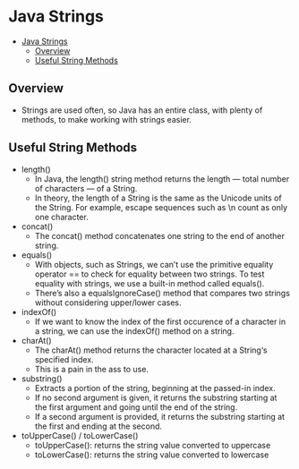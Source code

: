# Java Strings

- [Java Strings](#java-strings)
  - [Overview](#overview)
  - [Useful String Methods](#useful-string-methods)

## Overview

- Strings are used often, so Java has an entire class, with plenty of methods, to make working with strings easier.

## Useful String Methods

- length()
  - In Java, the length() string method returns the length ⁠— total number of characters ⁠— of a String.
  - In theory, the length of a String is the same as the Unicode units of the String. For example, escape sequences such as \n count as only one character.
- concat()
  - The concat() method concatenates one string to the end of another string.
- equals()
  - With objects, such as Strings, we can’t use the primitive equality operator == to check for equality between two strings. To test equality with strings, we use a built-in method called equals().
  - There’s also a equalsIgnoreCase() method that compares two strings without considering upper/lower cases.
- indexOf()
  - If we want to know the index of the first occurence of a character in a string, we can use the indexOf() method on a string.
- charAt()
  - The charAt() method returns the character located at a String‘s specified index.
  - This is a pain in the ass to use.
- substring()
  - Extracts a portion of the string, beginning at the passed-in index.
  - If no second argument is given, it returns the substring starting at the first argument and going until the end of the string.
  - If a second argument is provided, it returns the substring starting at the first and ending at the second.
- toUpperCase() / toLowerCase()
  - toUpperCase(): returns the string value converted to uppercase
  - toLowerCase(): returns the string value converted to lowercase

